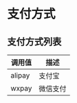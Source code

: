 # 支付方式

## 支付方式列表

| 调用值                     | 描述     |
|--------------------|---------|
| alipay        | 支付宝        |
| wxpay         | 微信支付      |
